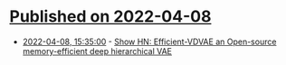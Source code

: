 # [Published on 2022-04-08](index.md)

* [2022-04-08, 15:35:00](https://news.ycombinator.com/item?id=30958530) - [Show HN: Efficient-VDVAE an Open-source memory-efficient deep hierarchical VAE](https://github.com/Rayhane-mamah/Efficient-VDVAE)
